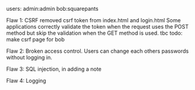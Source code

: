 users:
admin:admin
bob:squarepants

Flaw 1: CSRF
removed csrf token from index.html and login.html
Some applications correctly validate the token when the request uses the POST method but skip the validation when the GET method is used. 
tbc
todo: make csrf page for bob

Flaw 2:
Broken access control. Users can change each others passwords without logging in.

Flaw 3: 
SQL injection, in adding a note

Flaw 4: Logging
